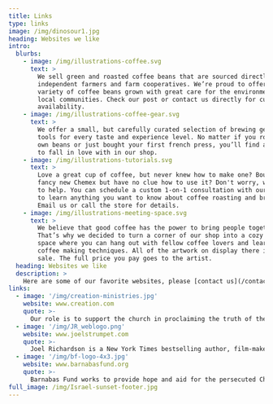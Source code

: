 ```yaml
---
title: Links
type: links
image: /img/dinosour1.jpg
heading: Websites we like
intro:
  blurbs:
    - image: /img/illustrations-coffee.svg
      text: >
        We sell green and roasted coffee beans that are sourced directly from
        independent farmers and farm cooperatives. We’re proud to offer a
        variety of coffee beans grown with great care for the environment and
        local communities. Check our post or contact us directly for current
        availability.
    - image: /img/illustrations-coffee-gear.svg
      text: >
        We offer a small, but carefully curated selection of brewing gear and
        tools for every taste and experience level. No matter if you roast your
        own beans or just bought your first french press, you’ll find a gadget
        to fall in love with in our shop.
    - image: /img/illustrations-tutorials.svg
      text: >
        Love a great cup of coffee, but never knew how to make one? Bought a
        fancy new Chemex but have no clue how to use it? Don't worry, we’re here
        to help. You can schedule a custom 1-on-1 consultation with our baristas
        to learn anything you want to know about coffee roasting and brewing.
        Email us or call the store for details.
    - image: /img/illustrations-meeting-space.svg
      text: >
        We believe that good coffee has the power to bring people together.
        That’s why we decided to turn a corner of our shop into a cozy meeting
        space where you can hang out with fellow coffee lovers and learn about
        coffee making techniques. All of the artwork on display there is for
        sale. The full price you pay goes to the artist.
  heading: Websites we like
  description: >
    Here are some of our favorite websites, please [contact us](/contact) if you know of more sites you would like us to link to...
links:
  - image: '/img/creation-ministries.jpg'
    website: www.creation.com
    quote: >-
      Our role is to support the church in proclaiming the truth of the Bible and thus its Gospel message.
  - image: '/img/JR_weblogo.png'
    website: www.joelstrumpet.com
    quote: >-
      Joel Richardson is a New York Times bestselling author, film-maker, and teacher.
  - image: '/img/bf-logo-4x3.jpg'
    website: www.barnabasfund.org
    quote: >-
      Barnabas Fund works to provide hope and aid for the persecuted Church, from Christians, to Christians, through Christians.
full_image: /img/Israel-sunset-footer.jpg
---
```



